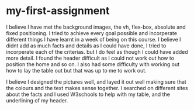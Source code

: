 # my-first-assignment

I believe I have met the background images, the vh, flex-box, absolute and fixed positioning. I tried to achieve every goal possible and incorperate different things I have learnt in a week of being on this course. I believe I didnt add as much facts and details as I could have done, I tried to incorperate each of the criterias. but I do feel as though I could have added more detail. I found the header difficult as I could not work out how to position the home and so on. I also had some difficulty with working out how to lay the table out but that was up to me to work out. 

I believe I designed the pictures well, and layed it out well making sure that the colours and the text makes sense together. I searched on different sites about the facts and I used W3schools to help with my table, and the underlining of my header. 